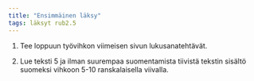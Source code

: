 ```yaml
---
title: "Ensimmäinen läksy"
tags: läksyt rub2.5
---
```


1. Tee loppuun työvihkon viimeisen sivun lukusanatehtävät.

2. Lue teksti 5 ja ilman suurempaa suomentamista tiivistä tekstin sisältö suomeksi vihkoon 5-10 ranskalaisella viivalla.